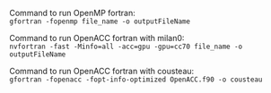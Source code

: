 Command to run OpenMP fortran: \
`gfortran -fopenmp file_name -o outputFileName`

Command to run OpenACC fortran with milan0: \
`nvfortran -fast -Minfo=all -acc=gpu -gpu=cc70 file_name -o outputFileName`

Command to run OpenACC fortran with cousteau: \
`gfortran -fopenacc -fopt-info-optimized OpenACC.f90 -o cousteau`
